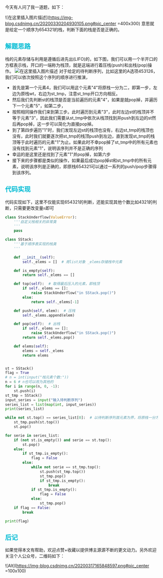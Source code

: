 今天有人问了我一道题，如下：

![在这里插入图片描述](https://img-blog.csdnimg.cn/20200330204930105.png#pic_center =400x300)
意思就是给定一个顺序为654321的栈，判断下面的栈是否是正确的。

## <font color=#00BCD4 >解题思路</font>
栈的元素存储与利用是遵循后进先出(LIFO)的，如下图，我们可以用一个半开口的方框表示栈，开口的一端称为栈顶，就是这端进行着压栈(push)和出栈(pop)操作。
![在这里插入图片描述](https://img-blog.csdnimg.cn/20200330205711830.png?x-oss-process=image/watermark,type_ZmFuZ3poZW5naGVpdGk,shadow_10,text_aHR0cHM6Ly9ibG9nLmNzZG4ubmV0L0pvaG5KaW0w,size_16,color_FFFFFF,t_70)
对于给定的待判断序列，比如这里的A选项453126，我们可以依次按照这个序列的顺序进行推演，
* 首先是第一个元素4，我们可以用这个元素"4"将原栈一分为二，即第一步，左边为原栈wt，右边为st_tmp，注意st_tmp开口方向相反。
* 然后我们先判断st的栈顶是否是当前遍历的元素"4"，如果是就pop掉，并遍历下一个元素"5"，如第二步，
* 按照相同操作我们来到第三步。此时遍历到元素"3"，此时左边st的栈顶并不等于元素"3"，因此我们需要从st_tmp中依次从栈顶找到并push到左边的st然后再pop掉，这一步可以简化为直接pop掉。
* 到了第四步遍历"1"时，我们发现左边st的栈顶也没有，右边st_tmp的栈顶也没有，此时我们就要逐次把st_tmp的栈顶push到左边，直到发现st_tmp的栈顶等于此时遍历的元素"1"为止。如果此时不幸pop掉了st_tmp中的所有元素也没有找到元素"1"，说明该序列并不是正确的序列
* 幸运的是这里还是找到了元素"1"并pop掉，如第六步
* 接下来的步骤都是类似的操作，如果最后成功pop掉st和st_tmp中的所有元素，说明该序列是正确的，即原栈654321可以通过一系列的push/pop步骤得到该序列。
## <font color=#00BCD4 >代码实现</font>
代码实现如下，这里不仅能实现654321的判断，还能实现其他个数比如4321的判断，只需要更改变量```n```即可
```python
class StackUnderflow(ValueError):
    '''自定义栈相关的异常类
    '''
    pass

class SStack:
    '''基于顺序表实现的栈类
    '''

    def __init__(self):
        self._elems = []  # 用list对象 _elems存储栈中元素

    def is_empty(self):
        return self._elems == []

    def top(self):  # 取得最后压入的元素，即栈顶
        if self._elems == []:
            raise StackUnderflow("in SStack.pop()")
        else:
            return self._elems[-1]

    def push(self, elem):  # 压栈
        self._elems.append(elem)

    def pop(self):  # 出栈
        if self._elems == []:
            raise StackUnderflow("in SStack.pop()")
        return self._elems.pop()

    def elems(self):
        elems = self._elems
        return elems


st = SStack()
flag = True
# n = int(input("栈元素个数:"))
n = 6 # n也可以改为其他的
for i in range(n, 0, -1):
    st.push(i)
st_tmp = SStack()
input_series = input("输入待判断序列")
series_list = list(map(int, input_series))
print(series_list)

while not st.top() == series_list[0]:  # 以待判断序列首元素为界，将原栈一分为二
    st_tmp.push(st.top())
    st.pop()

for serie in series_list:
    if (not st.is_empty()) and serie == st.top():
        st.pop()
    else:
        if st_tmp.is_empty():
            flag = False
        else:
            while not serie == st_tmp.top():
                st.push(st_tmp.top())
                st_tmp.pop()
                if st_tmp.is_empty():
                    break
            if st_tmp.is_empty():
                flag = False
            else:
                st_tmp.pop()
    if flag == False:
        break

print(flag)
```
## <font color=#00BCD4 >后记</font>
如果觉得本文有帮助，欢迎点赞+收藏以提供博主源源不断的更文动力。另外欢迎关注个人公众号，二维码如下：

![Alt](https://img-blog.csdnimg.cn/20200317165848597.png#pic_center =100x100)